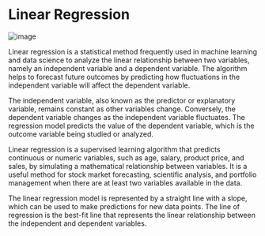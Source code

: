 # Linear Regression

![image](https://pimages.toolbox.com/wp-content/uploads/2022/04/07040339/25-4.png)

Linear regression is a statistical method frequently used in machine learning and data science to analyze the linear relationship between two variables, namely an independent variable and a dependent variable. The algorithm helps to forecast future outcomes by predicting how fluctuations in the independent variable will affect the dependent variable.

The independent variable, also known as the predictor or explanatory variable, remains constant as other variables change. Conversely, the dependent variable changes as the independent variable fluctuates. The regression model predicts the value of the dependent variable, which is the outcome variable being studied or analyzed.

Linear regression is a supervised learning algorithm that predicts continuous or numeric variables, such as age, salary, product price, and sales, by simulating a mathematical relationship between variables. It is a useful method for stock market forecasting, scientific analysis, and portfolio management when there are at least two variables available in the data.

The linear regression model is represented by a straight line with a slope, which can be used to make predictions for new data points. The line of regression is the best-fit line that represents the linear relationship between the independent and dependent variables.
